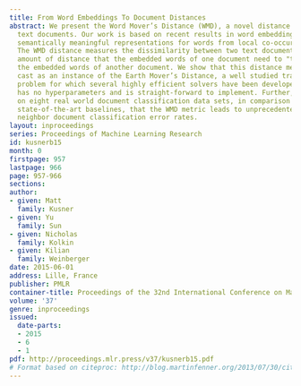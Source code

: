 ```yaml
---
title: From Word Embeddings To Document Distances
abstract: We present the Word Mover’s Distance (WMD), a novel distance function between
  text documents. Our work is based on recent results in word embeddings that learn
  semantically meaningful representations for words from local co-occurrences in sentences.
  The WMD distance measures the dissimilarity between two text documents as the minimum
  amount of distance that the embedded words of one document need to "travel" to reach
  the embedded words of another document. We show that this distance metric can be
  cast as an instance of the Earth Mover’s Distance, a well studied transportation
  problem for which several highly efficient solvers have been developed. Our metric
  has no hyperparameters and is straight-forward to implement. Further, we demonstrate
  on eight real world document classification data sets, in comparison with seven
  state-of-the-art baselines, that the WMD metric leads to unprecedented low k-nearest
  neighbor document classification error rates.
layout: inproceedings
series: Proceedings of Machine Learning Research
id: kusnerb15
month: 0
firstpage: 957
lastpage: 966
page: 957-966
sections: 
author:
- given: Matt
  family: Kusner
- given: Yu
  family: Sun
- given: Nicholas
  family: Kolkin
- given: Kilian
  family: Weinberger
date: 2015-06-01
address: Lille, France
publisher: PMLR
container-title: Proceedings of the 32nd International Conference on Machine Learning
volume: '37'
genre: inproceedings
issued:
  date-parts:
  - 2015
  - 6
  - 1
pdf: http://proceedings.mlr.press/v37/kusnerb15.pdf
# Format based on citeproc: http://blog.martinfenner.org/2013/07/30/citeproc-yaml-for-bibliographies/
---
```

